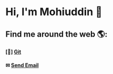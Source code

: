 # Hi, I'm Mohiuddin 🐧


## Find me around the web 🌎: <br>
#### [📌] <a href="https://github.com/mohiuhere">Git</a>
#### ✉ <a href = "mailto: mohiuhere@gmail.com">Send Email</a>
